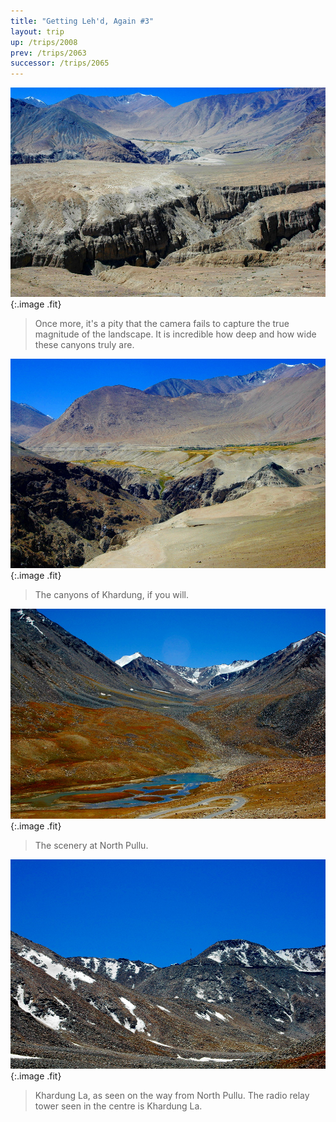```yaml
---
title: "Getting Leh'd, Again #3"
layout: trip
up: /trips/2008
prev: /trips/2063
successor: /trips/2065
---
```


![DSC_0333.JPG](/images/photos/DSC_0333.JPG 'DSC_0333.JPG'){:.image .fit}

>  Once more, it's a pity that the camera fails to             capture the true magnitude of the landscape. It is incredible             how deep and how wide these canyons truly are. 

![DSC_0334.JPG](/images/photos/DSC_0334.JPG 'DSC_0334.JPG'){:.image .fit}

>  The canyons of Khardung, if you will. 

![DSC_0335.JPG](/images/photos/DSC_0335.JPG 'DSC_0335.JPG'){:.image .fit}

>  The scenery at North Pullu. 

![DSC_0336.JPG](/images/photos/DSC_0336.JPG 'DSC_0336.JPG'){:.image .fit}

>  Khardung La, as seen on the way from North             Pullu. The radio relay tower seen in the centre is Khardung La.             


